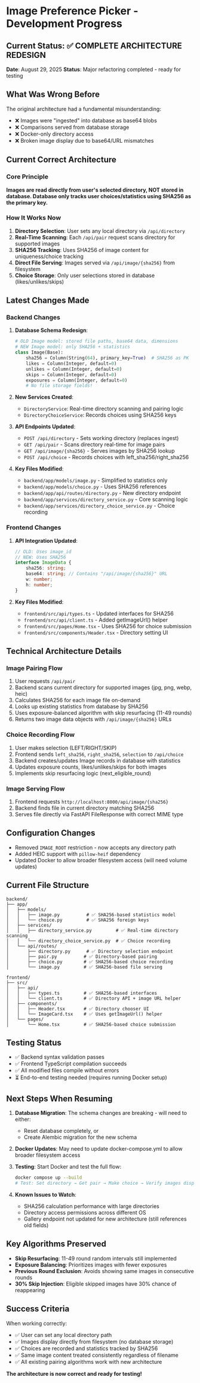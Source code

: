 # Image Preference Picker - Development Progress

## Current Status: ✅ COMPLETE ARCHITECTURE REDESIGN

**Date**: August 29, 2025
**Status**: Major refactoring completed - ready for testing

## What Was Wrong Before

The original architecture had a fundamental misunderstanding:
- ❌ Images were "ingested" into database as base64 blobs
- ❌ Comparisons served from database storage
- ❌ Docker-only directory access
- ❌ Broken image display due to base64/URL mismatches

## Current Correct Architecture

### Core Principle
**Images are read directly from user's selected directory, NOT stored in database. Database only tracks user choices/statistics using SHA256 as the primary key.**

### How It Works Now
1. **Directory Selection**: User sets any local directory via `/api/directory`
2. **Real-Time Scanning**: Each `/api/pair` request scans directory for supported images
3. **SHA256 Tracking**: Uses SHA256 of image content for uniqueness/choice tracking
4. **Direct File Serving**: Images served via `/api/image/{sha256}` from filesystem
5. **Choice Storage**: Only user selections stored in database (likes/unlikes/skips)

## Latest Changes Made

### Backend Changes
1. **Database Schema Redesign**:
   ```python
   # OLD Image model: stored file paths, base64 data, dimensions
   # NEW Image model: only SHA256 + statistics
   class Image(Base):
       sha256 = Column(String(64), primary_key=True)  # SHA256 as PK
       likes = Column(Integer, default=0)
       unlikes = Column(Integer, default=0) 
       skips = Column(Integer, default=0)
       exposures = Column(Integer, default=0)
       # No file storage fields!
   ```

2. **New Services Created**:
   - `DirectoryService`: Real-time directory scanning and pairing logic
   - `DirectoryChoiceService`: Records choices using SHA256 keys
   
3. **API Endpoints Updated**:
   - `POST /api/directory` - Sets working directory (replaces ingest)
   - `GET /api/pair` - Scans directory real-time for image pairs
   - `GET /api/image/{sha256}` - Serves images by SHA256 lookup
   - `POST /api/choice` - Records choices with left_sha256/right_sha256

4. **Key Files Modified**:
   - `backend/app/models/image.py` - Simplified to statistics only
   - `backend/app/models/choice.py` - Uses SHA256 references
   - `backend/app/api/routes/directory.py` - New directory endpoint
   - `backend/app/services/directory_service.py` - Core scanning logic
   - `backend/app/services/directory_choice_service.py` - Choice recording

### Frontend Changes
1. **API Integration Updated**:
   ```typescript
   // OLD: Uses image_id
   // NEW: Uses SHA256
   interface ImageData {
       sha256: string;
       base64: string; // Contains "/api/image/{sha256}" URL
       w: number;
       h: number;
   }
   ```

2. **Key Files Modified**:
   - `frontend/src/api/types.ts` - Updated interfaces for SHA256
   - `frontend/src/api/client.ts` - Added getImageUrl() helper
   - `frontend/src/pages/Home.tsx` - Uses SHA256 for choice submission
   - `frontend/src/components/Header.tsx` - Directory setting UI

## Technical Architecture Details

### Image Pairing Flow
1. User requests `/api/pair`
2. Backend scans current directory for supported images (jpg, png, webp, heic)
3. Calculates SHA256 for each image file on-demand
4. Looks up existing statistics from database by SHA256
5. Uses exposure-balanced algorithm with skip resurfacing (11-49 rounds)
6. Returns two image data objects with `/api/image/{sha256}` URLs

### Choice Recording Flow
1. User makes selection (LEFT/RIGHT/SKIP)
2. Frontend sends `left_sha256`, `right_sha256`, `selection` to `/api/choice`
3. Backend creates/updates Image records in database with statistics
4. Updates exposure counts, likes/unlikes/skips for both images
5. Implements skip resurfacing logic (next_eligible_round)

### Image Serving Flow
1. Frontend requests `http://localhost:8000/api/image/{sha256}`
2. Backend finds file in current directory matching SHA256
3. Serves file directly via FastAPI FileResponse with correct MIME type

## Configuration Changes

- Removed `IMAGE_ROOT` restriction - now accepts any directory path
- Added HEIC support with `pillow-heif` dependency
- Updated Docker to allow broader filesystem access (will need volume updates)

## Current File Structure

```
backend/
├── app/
│   ├── models/
│   │   ├── image.py          # ✅ SHA256-based statistics model
│   │   └── choice.py         # ✅ SHA256 foreign keys
│   ├── services/
│   │   ├── directory_service.py         # ✅ Real-time directory scanning
│   │   └── directory_choice_service.py  # ✅ Choice recording
│   └── api/routes/
│       ├── directory.py      # ✅ Directory selection endpoint  
│       ├── pair.py          # ✅ Directory-based pairing
│       ├── choice.py        # ✅ SHA256-based choice recording
│       └── image.py         # ✅ SHA256-based file serving

frontend/
├── src/
│   ├── api/
│   │   ├── types.ts         # ✅ SHA256-based interfaces
│   │   └── client.ts        # ✅ Directory API + image URL helper
│   ├── components/
│   │   ├── Header.tsx       # ✅ Directory chooser UI
│   │   └── ImageCard.tsx    # ✅ Uses getImageUrl() helper
│   └── pages/
│       └── Home.tsx         # ✅ SHA256-based choice submission
```

## Testing Status

- ✅ Backend syntax validation passes
- ✅ Frontend TypeScript compilation succeeds  
- ✅ All modified files compile without errors
- ⏳ End-to-end testing needed (requires running Docker setup)

## Next Steps When Resuming

1. **Database Migration**: The schema changes are breaking - will need to either:
   - Reset database completely, or
   - Create Alembic migration for the new schema

2. **Docker Updates**: May need to update docker-compose.yml to allow broader filesystem access

3. **Testing**: Start Docker and test the full flow:
   ```bash
   docker compose up --build
   # Test: Set directory → Get pair → Make choice → Verify images display
   ```

4. **Known Issues to Watch**: 
   - SHA256 calculation performance with large directories
   - Directory access permissions across different OS
   - Gallery endpoint not updated for new architecture (still references old fields)

## Key Algorithms Preserved

- **Skip Resurfacing**: 11-49 round random intervals still implemented
- **Exposure Balancing**: Prioritizes images with fewer exposures  
- **Previous Round Exclusion**: Avoids showing same images in consecutive rounds
- **30% Skip Injection**: Eligible skipped images have 30% chance of reappearing

## Success Criteria

When working correctly:
- ✅ User can set any local directory path
- ✅ Images display directly from filesystem (no database storage)
- ✅ Choices are recorded and statistics tracked by SHA256
- ✅ Same image content treated consistently regardless of filename
- ✅ All existing pairing algorithms work with new architecture

**The architecture is now correct and ready for testing!**